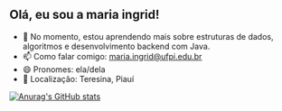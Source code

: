 ## Olá, eu sou a maria ingrid!

- 🌱 No momento, estou aprendendo mais sobre estruturas de dados, algoritmos e desenvolvimento backend com Java.
- 📫 Como falar comigo: maria.ingrid@ufpi.edu.br
- 😄 Pronomes: ela/dela
- 📍 Localização: Teresina, Piauí

[![Anurag's GitHub stats](https://github-readme-stats.vercel.app/api?username=mingridxs)](https://github.com/anuraghazra/github-readme-stats)

